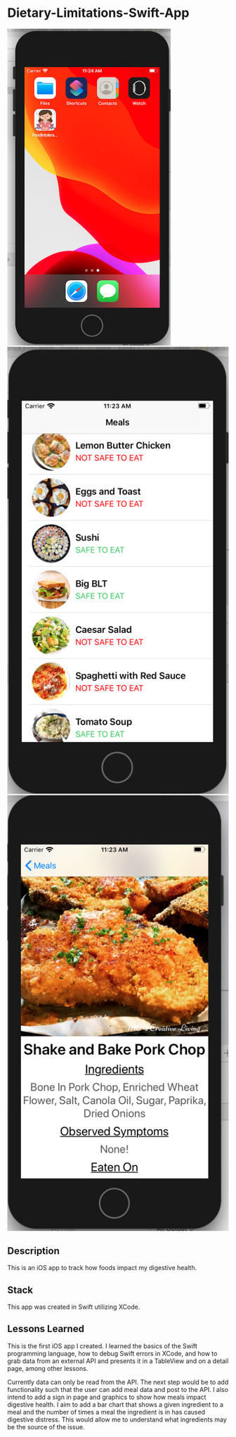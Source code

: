 # Dietary-Limitations-Swift-App

![](images/app_icon.png)
![](images/meals_table_view.png)
![](images/meal_details.png)

## Description
This is an iOS app to track how foods impact my digestive health.

## Stack
This app was created in Swift utilizing XCode.

## Lessons Learned
This is the first iOS app I created. I learned the basics of the Swift programming language, how to debug Swift errors in XCode, and how to grab data from an external API and presents it in a TableView and on a detail page, among other lessons. 

Currently data can only be read from the API. The next step would be to add functionality such that the user can add meal data and post to the API. I also intend to add a sign in page and graphics to show how meals impact digestive health. I aim to add a bar chart that shows a given ingredient to a meal and the number of times a meal the ingredient is in has caused digestive distress. This would allow me to understand what ingredients may be the source of the issue. 
